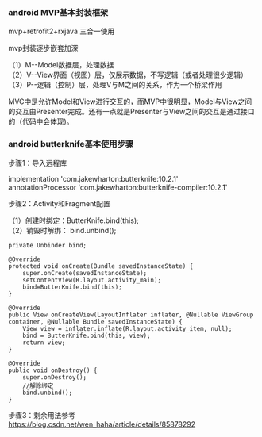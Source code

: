 
### android MVP基本封装框架
mvp+retrofit2+rxjava  三合一使用

mvp封装逐步嵌套加深

（1）M--Model数据层，处理数据  
（2）V--View界面（视图）层，仅展示数据，不写逻辑（或者处理很少逻辑）  
（3）P--逻辑（控制）层，处理V与M之间的关系，作为一个桥梁作用  

MVC中是允许Model和View进行交互的，而MVP中很明显，Model与View之间的交互由Presenter完成。还有一点就是Presenter与View之间的交互是通过接口的（代码中会体现)。


### android butterknife基本使用步骤

步骤1：导入远程库

implementation 'com.jakewharton:butterknife:10.2.1'  
annotationProcessor 'com.jakewharton:butterknife-compiler:10.2.1'  

步骤2：Activity和Fragment配置

（1）创建时绑定：ButterKnife.bind(this);  
（2）销毁时解绑： bind.unbind();

    private Unbinder bind;
    
    @Override
    protected void onCreate(Bundle savedInstanceState) {
        super.onCreate(savedInstanceState);
        setContentView(R.layout.activity_main);
        bind=ButterKnife.bind(this);
    } 
    
    @Override
    public View onCreateView(LayoutInflater inflater, @Nullable ViewGroup container, @Nullable Bundle savedInstanceState) {
        View view = inflater.inflate(R.layout.activity_item, null);
        bind = ButterKnife.bind(this, view);
        return view;
    }
 
    @Override
    public void onDestroy() {
        super.onDestroy();
        //解除绑定
        bind.unbind();
    }
    
步骤3：剩余用法参考   https://blog.csdn.net/wen_haha/article/details/85878292